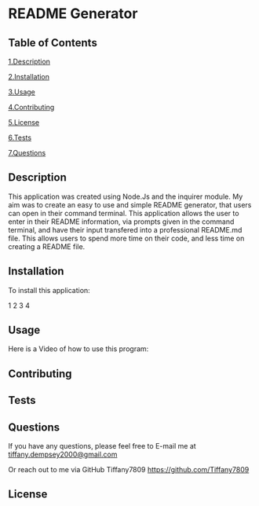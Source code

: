 
# README Generator 

## Table of Contents

<a href="#description">1.Description </a>

<a href="#install">2.Installation </a>

<a href="#use">3.Usage </a>

<a href="#contribute">4.Contributing </a>

<a href="#license">5.License </a>

<a href="#test">6.Tests </a>

<a href="#questions">7.Questions </a>



<h2 id="describe">Description</h2>

This application was created using Node.Js and the inquirer module. 
My aim was to create an easy to use and simple README generator, that users can open in their command terminal. 
This application allows the user to enter in their README information, via prompts given in the command terminal, and have 
their input transfered into a professional README.md file. 
This allows users to spend more time on their code, and less time on creating a README file.


<h2 id="install">Installation</h2>
To install this application:

1
2
3
4

<h2 id="use">Usage</h2>
Here is a Video of how to use this program: 


    
<h2 id="contribute">Contributing</h2>



<h2 id="test"> Tests </h2>


<h2 id="questions">Questions</h2>

If you have any questions, please feel free to E-mail me at tiffany.dempsey2000@gmail.com

Or reach out to me via GitHub
Tiffany7809
https://github.com/Tiffany7809
 


<h2 id="license">License</h2>



